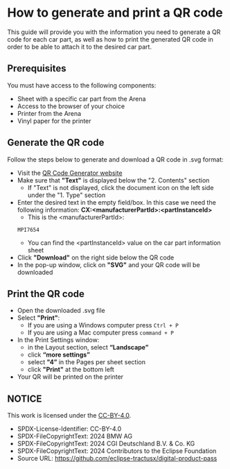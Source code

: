 <!--
#######################################################################

Tractus-X - Digital Product Pass Application 

Copyright (c) 2024 BMW AG
Copyright (c) 2024 CGI Deutschland B.V. & Co. KG
Copyright (c) 2024 Contributors to the Eclipse Foundation

See the NOTICE file(s) distributed with this work for additional
information regarding copyright ownership.

This work is made available under the terms of the
Creative Commons Attribution 4.0 International (CC-BY-4.0) license,
which is available at
https://creativecommons.org/licenses/by/4.0/legalcode.

SPDX-License-Identifier: CC-BY-4.0

#######################################################################
-->

# How to generate and print a QR code

This guide will provide you with the information you need to generate a QR code for each car part, as well as how to print the generated QR code in order to be able to attach it to the desired car part. 


## Prerequisites

You must have access to the following components: 

- Sheet with a specific car part from the Arena
- Access to the browser of your choice
- Printer from the Arena
- Vinyl paper for the printer


## Generate the QR code

Follow the steps below to generate and download a QR code in .svg format:


- Visit the [QR Code Generator website](https://goqr.me)
- Make sure that **"Text"** is displayed below the "2. Contents" section
  - If "Text" is not displayed, click the document icon on the left side under the "1. Type" section
- Enter the desired text in the empty field/box. In this case we need the following information: **CX:\<manufacturerPartId>:\<partInstanceId>**
    - This is the \<manufacturerPartId>: 
     ```
     MPI7654
    ```
    - You can find the \<partInstanceId> value on the car part information sheet
- Click **"Download"** on the right side below the QR code
- In the pop-up window, click on **"SVG"** and your QR code will be downloaded

## Print the QR code

-   Open the downloaded .svg file 
-   Select **"Print"**:
    -   If you are using a Windows computer press ``` Ctrl + P ```
    -   If you are using a Mac computer press ```command + P```
-   In the Print Settings window: 
    -   in the Layout section, select **“Landscape”**
    -   click **“more settings”**
    -   select **"4”** in the Pages per sheet section
    -   click **"Print"** at the bottom left
-   Your QR will be printed on the printer


## NOTICE

This work is licensed under the [CC-BY-4.0](https://creativecommons.org/licenses/by/4.0/legalcode).

- SPDX-License-Identifier: CC-BY-4.0
- SPDX-FileCopyrightText: 2024 BMW AG
- SPDX-FileCopyrightText: 2024 CGI Deutschland B.V. & Co. KG
- SPDX-FileCopyrightText: 2024 Contributors to the Eclipse Foundation
- Source URL: https://github.com/eclipse-tractusx/digital-product-pass

